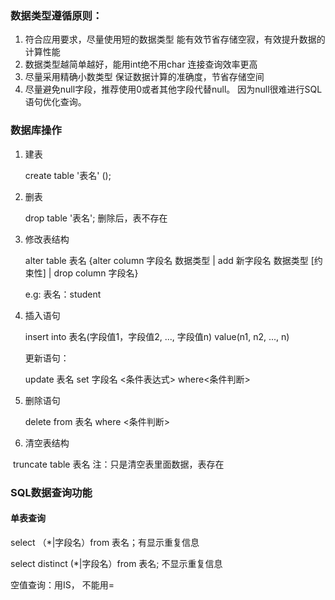 ### 数据类型遵循原则：

1. 符合应用要求，尽量使用短的数据类型    能有效节省存储空寂，有效提升数据的计算性能
2. 数据类型越简单越好，能用int绝不用char   连接查询效率更高
3. 尽量采用精确小数类型   保证数据计算的准确度，节省存储空间
4. 尽量避免null字段，推荐使用0或者其他字段代替null。 因为null很难进行SQL语句优化查询。



### 数据库操作

1. 建表

   create table '表名' ();

2. 删表

   drop table '表名';   删除后，表不存在

3. 修改表结构

   alter table 表名 {alter column 字段名 数据类型 | add 新字段名 数据类型 [约束性] | drop column 字段名} 

   e.g: 表名：student 

4. 插入语句

   insert  into 表名(字段值1，字段值2, ..., 字段值n) value(n1, n2, ..., n)

   更新语句：

   update 表名 set 字段名 <条件表达式> where<条件判断>

5. 删除语句

   delete from 表名 where <条件判断>

6. 清空表结构

​      truncate table 表名  注：只是清空表里面数据，表存在



### SQL数据查询功能

#### 单表查询

select （*|字段名）from 表名；有显示重复信息

select distinct  (*|字段名）from 表名;   不显示重复信息

空值查询：用IS， 不能用=
